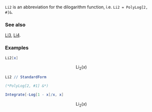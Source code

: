 `Li2` is an abbreviation for the dilogarithm function, i.e. `Li2 = PolyLog[2, #]&`.

### See also

[Li3](Li3), [Li4](Li4).

### Examples

```mathematica
Li2[x]
```

$$\text{Li}_2(x)$$

```mathematica
Li2 // StandardForm

(*PolyLog[2, #1] &*)
```

```mathematica
Integrate[-Log[1 - x]/x, x]
```

$$\text{Li}_2(x)$$